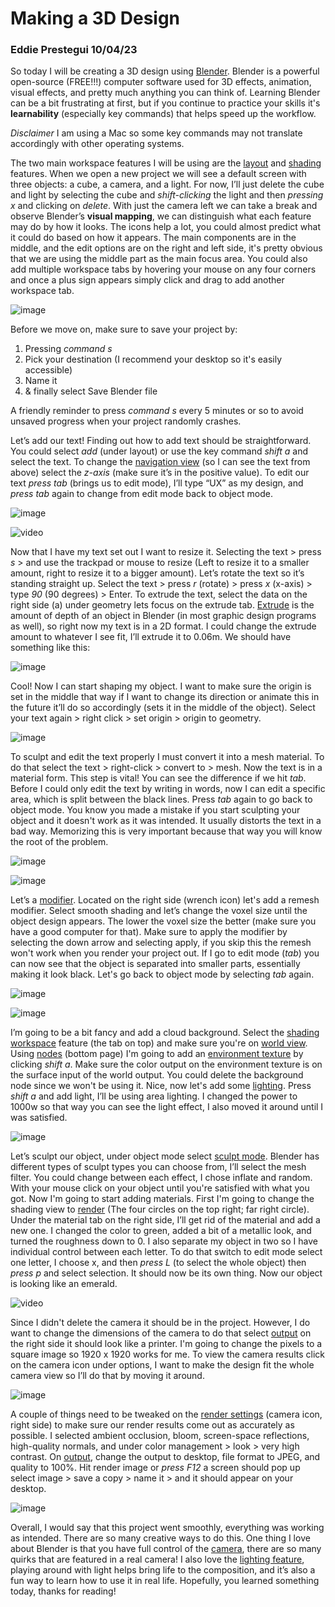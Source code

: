 # Making a 3D Design 
### Eddie Prestegui 10/04/23
So today I will be creating a 3D design using [Blender](https://www.blender.org). Blender is a powerful open-source (FREE!!!) computer software used for 3D effects, animation, visual effects, and pretty much anything you can think of. Learning Blender can be a bit frustrating at first, but if you continue to practice your skills it's **learnability** (especially key commands) that helps speed up the workflow.

*Disclaimer* I am using a Mac so some key commands may not translate accordingly with other operating systems. 

The two main workspace features I will be using are the [layout](https://docs.blender.org/manual/en/latest/interface/window_system/workspaces.html) and [shading](https://docs.blender.org/manual/en/latest/interface/window_system/workspaces.html) features. When we open a new project we will see a default screen with three objects: a cube, a camera, and a light. For now, I’ll just delete the cube and light by selecting the cube and *shift-clicking* the light and then *pressing x* and clicking on *delete*. With just the camera left we can take a break and observe Blender’s **visual mapping**, we can distinguish what each feature may do by how it looks. The icons help a lot, you could almost predict what it could do based on how it appears. The main components are in the middle, and the edit options are on the right and left side, it's pretty obvious that we are using the middle part as the main focus area. You could also add multiple workspace tabs by hovering your mouse on any four corners and once a plus sign appears simply click and drag to add another workspace tab.  

![image](/assets/UXP1.jpg) 

Before we move on, make sure to save your project by:
1. Pressing *command s*
2. Pick your destination (I recommend your desktop so it's easily accessible)
3. Name it
4. & finally select Save Blender file 

A friendly reminder to press *command s* every 5 minutes or so to avoid unsaved progress when your project randomly crashes.

Let’s add our text! Finding out how to add text should be straightforward. You could select *add* (under layout) or use the key command *shift a* and select the text. To change the [navigation view](https://docs.blender.org/manual/en/latest/editors/3dview/navigate/introduction.html) (so I can see the text from above) select the *z-axis* (make sure it’s in the positive value). To edit our text *press tab* (brings us to edit mode), I’ll type “UX” as my design, and *press tab* again to change from edit mode back to object mode.  

![image](/assets/UXP2.jpg) 

![video](https://github.com/UsabilityEngineering/ux-portfolio-Eddieprestegui/assets/142946125/a5034319-f6df-413c-b511-e828f8ed22ed)

Now that I have my text set out I want to resize it. Selecting the text > press *s* > and use the trackpad or mouse to resize (Left to resize it to a smaller amount, right to resize it to a bigger amount). Let’s rotate the text so it’s standing straight up. Select the text > press *r* (rotate) > press *x* (x-axis) > type *90* (90 degrees) > Enter. To extrude the text, select the data on the right side (a) under geometry lets focus on the extrude tab. [Extrude](https://docs.blender.org/manual/en/2.79/modeling/meshes/editing/duplicating/extrude.html) is the amount of depth of an object in Blender (in most graphic design programs as well), so right now my text is in a 2D format. I could change the extrude amount to whatever I see fit, I’ll extrude it to 0.06m. We should have something like this: 

![image](/assets/UXP3.jpg)

Cool! Now I can start shaping my object. I want to make sure the origin is set in the middle that way if I want to change its direction or animate this in the future it’ll do so accordingly (sets it in the middle of the object). Select your text again > right click > set origin > origin to geometry. 

![image](/assets/UXP4.jpg)

To sculpt and edit the text properly I must convert it into a mesh material. To do that select the text > right-click > convert to > mesh. Now the text is in a material form. This step is vital! You can see the difference if we hit *tab*. Before I could only edit the text by writing in words, now I can edit a specific area, which is split between the black lines. Press *tab* again to go back to object mode. You know you made a mistake if you start sculpting your object and it doesn't work as it was intended. It usually distorts the text in a bad way. Memorizing this is very important because that way you will know the root of the problem.    

![image](/assets/UXP5.jpg)

![image](/assets/UXP6.jpg)

Let’s a [modifier](https://docs.blender.org/manual/en/latest/modeling/modifiers/introduction.html#index-0). Located on the right side (wrench icon) let's add a remesh modifier. Select smooth shading and let’s change the voxel size until the object design appears. The lower the voxel size the better (make sure you have a good computer for that). Make sure to apply the modifier by selecting the down arrow and selecting apply, if you skip this the remesh won't work when you render your project out. If I go to edit mode (*tab*) you can now see that the object is separated into smaller parts, essentially making it look black. Let's go back to object mode by selecting *tab* again. 

![image](/assets/UXP7.jpg)

![image](/assets/UXP8.jpg)

I’m going to be a bit fancy and add a cloud background. Select the [shading workspace](https://docs.blender.org/manual/en/latest/interface/window_system/workspaces.html) feature (the tab on top) and make sure you're on [world view](https://docs.blender.org/manual/en/latest/editors/3dview/display/shading.html). Using [nodes](https://docs.blender.org/manual/en/latest/modeling/geometry_nodes/introduction.html) (bottom page) I'm going to add an [environment texture](https://docs.blender.org/manual/en/latest/render/shader_nodes/textures/environment.html#environment-texture-node) by clicking *shift a*. Make sure the color output on the environment texture is on the surface input of the world output. You could delete the background node since we won't be using it. Nice, now let's add some [lighting](https://docs.blender.org/manual/en/latest/render/lights/light_object.html). Press *shift a* and add light, I’ll be using area lighting. I changed the power to 1000w so that way you can see the light effect, I also moved it around until I was satisfied.  

![image](/assets/UXP9.jpg)

Let’s sculpt our object, under object mode select [sculpt mode](https://docs.blender.org/manual/en/latest/sculpt_paint/sculpting/introduction/general.html). Blender has different types of sculpt types you can choose from, I’ll select the mesh filter. You could change between each effect, I chose inflate and random. With your mouse click on your object until you're satisfied with what you got. Now I'm going to start adding materials. First I'm going to change the shading view to [render](https://docs.blender.org/manual/en/latest/editors/3dview/display/shading.html) (The four circles on the top right; far right circle). Under the material tab on the right side, I’ll get rid of the material and add a new one. I changed the color to green, added a bit of a metallic look, and turned the roughness down to 0. I also separate my object in two so I have individual control between each letter. To do that switch to edit mode select one letter, I choose x, and then *press L* (to select the whole object) then *press p* and select selection. It should now be its own thing. Now our object is looking like an emerald. 

![video](https://github.com/UsabilityEngineering/ux-portfolio-Eddieprestegui/assets/142946125/9bb5d609-35ec-4fd7-8d22-f7f7c993a60d)

Since I didn't delete the camera it should be in the project. However, I do want to change the dimensions of the camera to do that select [output](https://docs.blender.org/manual/en/latest/render/output/properties/format.html) on the right side it should look like a printer. I'm going to change the pixels to a square image so 1920 x 1920 works for me. To view the camera results click on the camera icon under options, I want to make the design fit the whole camera view so I’ll do that by moving it around. 

![image](/assets/UXP10.jpg)

A couple of things need to be tweaked on the [render settings](https://docs.blender.org/manual/en/latest/render/eevee/render_settings/index.html) (camera icon, right side) to make sure our render results come out as accurately as possible. I selected ambient occlusion, bloom, screen-space reflections, high-quality normals, and under color management > look > very high contrast. On [output](https://docs.blender.org/manual/en/latest/render/output/properties/output.html), change the output to desktop, file format to JPEG, and quality to 100%. Hit render image or *press F12* a screen should pop up select image > save a copy > name it > and it should appear on your desktop. 

![image](/assets/UX.jpg)

Overall, I would say that this project went smoothly, everything was working as intended. There are so many creative ways to do this. One thing I love about Blender is that you have full control of the [camera](https://docs.blender.org/manual/en/latest/render/cameras.html#cameras), there are so many quirks that are featured in a real camera! I also love the [lighting feature](https://docs.blender.org/manual/en/latest/render/lights/light_object.html), playing around with light helps bring life to the composition, and it’s also a fun way to learn how to use it in real life. Hopefully, you learned something today, thanks for reading!  

